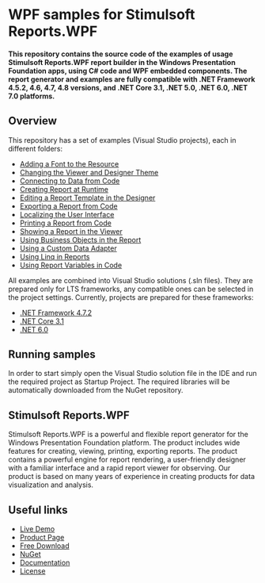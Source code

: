 # WPF samples for Stimulsoft Reports.WPF

#### This repository contains the source code of the examples of usage Stimulsoft Reports.WPF report builder in the Windows Presentation Foundation apps, using C# code and WPF embedded components. The report generator and examples are fully compatible with .NET Framework 4.5.2, 4.6, 4.7, 4.8 versions, and .NET Core 3.1, .NET 5.0, .NET 6.0, .NET 7.0 platforms.

## Overview
This repository has a set of examples (Visual Studio projects), each in different folders:
* [Adding a Font to the Resource](https://github.com/stimulsoft/Samples-Reports.WPF/tree/master/NET%206.0/Adding%20a%20Font%20to%20the%20Resource)
* [Changing the Viewer and Designer Theme](https://github.com/stimulsoft/Samples-Reports.WPF/tree/master/NET%20Framework%204.7.2/Changing%20the%20Viewer%20and%20Designer%20Theme)
* [Connecting to Data from Code](https://github.com/stimulsoft/Samples-Reports.WPF/tree/master/NET%206.0/Connecting%20to%20Data%20from%20Code)
* [Creating Report at Runtime](https://github.com/stimulsoft/Samples-Reports.WPF/tree/master/NET%206.0/Creating%20Report%20at%20Runtime)
* [Editing a Report Template in the Designer](https://github.com/stimulsoft/Samples-Reports.WPF/tree/master/NET%206.0/Editing%20a%20Report%20Template%20in%20the%20Designer)
* [Exporting a Report from Code](https://github.com/stimulsoft/Samples-Reports.WPF/tree/master/NET%206.0/Exporting%20a%20Report%20from%20Code)
* [Localizing the User Interface](https://github.com/stimulsoft/Samples-Reports.WPF/tree/master/NET%206.0/Localizing%20the%20User%20Interface)
* [Printing a Report from Code](https://github.com/stimulsoft/Samples-Reports.WPF/tree/master/NET%206.0/Printing%20a%20Report%20from%20Code)
* [Showing a Report in the Viewer](https://github.com/stimulsoft/Samples-Reports.WPF/tree/master/NET%206.0/Showing%20a%20Report%20in%20the%20Viewer)
* [Using Business Objects in the Report](https://github.com/stimulsoft/Samples-Reports.WPF/tree/master/NET%206.0/Using%20Business%20Objects%20in%20the%20Report)
* [Using a Custom Data Adapter](https://github.com/stimulsoft/Samples-Reports.WPF/tree/master/NET%206.0/Using%20a%20Custom%20Data%20Adapter)
* [Using Linq in Reports](https://github.com/stimulsoft/Samples-Reports.WPF/tree/master/NET%206.0/Using%20Linq%20in%20Reports)
* [Using Report Variables in Code](https://github.com/stimulsoft/Samples-Reports.WPF/tree/master/NET%206.0/Using%20Report%20Variables%20in%20Code)

All examples are combined into Visual Studio solutions (.sln files). They are prepared only for LTS frameworks, any compatible ones can be selected in the project settings. Currently, projects are prepared for these frameworks:

* [.NET Framework 4.7.2](https://github.com/stimulsoft/Samples-Reports.WPF/tree/master/NET%20Framework%204.7.2)
* [.NET Core 3.1](https://github.com/stimulsoft/Samples-Reports.WPF/tree/master/NET%20Core%203.1)
* [.NET 6.0](https://github.com/stimulsoft/Samples-Reports.WPF/tree/master/NET%206.0)

## Running samples
In order to start simply open the Visual Studio solution file in the IDE and run the required project as Startup Project. The required libraries will be automatically downloaded from the NuGet repository.

## Stimulsoft Reports.WPF
Stimulsoft Reports.WPF is a powerful and flexible report generator for the Windows Presentation Foundation platform. The product includes wide features for creating, viewing, printing, exporting reports. The product contains a powerful engine for report rendering, a user-friendly designer with a familiar interface and a rapid report viewer for observing. Our product is based on many years of experience in creating products for data visualization and analysis.

## Useful links
* [Live Demo](http://demo.stimulsoft.com/#Net)
* [Product Page](https://www.stimulsoft.com/en/products/reports-wpf)
* [Free Download](https://www.stimulsoft.com/en/downloads)
* [NuGet](https://www.nuget.org/packages/Stimulsoft.Reports.Wpf)
* [Documentation](https://www.stimulsoft.com/en/documentation/online/programming-manual/reports_wpf.htm)
* [License](LICENSE.md)
